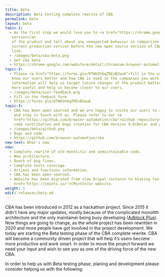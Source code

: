 ```yaml
---
title: Beta
description: Beta testing complete rewrite of CBA
permalink: beta
layout: beta
topic-1: 
  - As the first step we would love you to <a href="https://chrome.google.com/webstore/detail/chromium-browser-automati/hmgbhkpkdcbhmniaidjjfbpilnbohabl">try out the Beta
   version</a>
   of the product and tell about any unexpected behavior in comparison to the
   current production version before the new open source version of CBA goes
   live.
  - /images/beta/cba-beta.png
  - Get cba beta
  - https://chrome.google.com/webstore/detail/chromium-browser-automati/hmgbhkpkdcbhmniaidjjfbpilnbohabl
topic-2: 
  - Please <a href="https://forms.gle/DTWH3V6qZREnB2wu6">fill in the user survey</a> so we
   know our users better and how CBA is used in the companies you work. That
   information will help us target future changes of the product better, make it
   more useful and help us become closer to our users.
  - /images/beta/user-feedback.png
  - Fill in the feeback form
  - https://forms.gle/DTWH3V6qZREnB2wu6
topic-3: 
  - CBA has been open sourced and we are happy to invite our users to contribute
    and stay in touch with us. Please refer to our <a
    href="https://github.com/browser-automation/cba">Github repository</a> for
    code contribution and bugs creation for CBA Version 9.0(Beta) and above.
  - /images/beta/github.png
  - Bugs and code
  - https://github.com/browser-automation/cba
new-text: What's new
new:
  - Complete rewrite of old monolitic and unmaintainable code.
  - New architecture.
  - Bunch of bug fixes.
  - Complete tests coverage.
  - Actions and functions information.
  - CBA has been open-sourced.
  - Website has been migrated from slow Drupal instance to blazing fast <a
    href="https://cmints.io/">CMintS</a> website.
weight: 1
edit: releases/beta.md
---
```


CBA has been introduced in 2012 as a hackathon project. Since 2015 it didn't
have any major updates, mostly because of the complicated monolith architecture
and the only maintainer being busy developing ([Adblock
Plus](https://adblockplus.org/)). Now things are going to change, as the whole
project has been rewritten in 2020 and more people have got involved in the
project development. We today are starting the Beta testing phase of the CBA
complete rewrite. CBA will become a community driven project that will help it’s
users become more productive and work smart. In order to move the project
forward we need your input and wish to see you as one of the driving force of
the new CBA.

In order to help us with Beta testing phase, planing and development please
consider helping us with the following:
